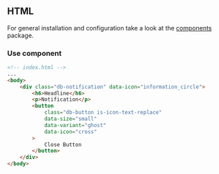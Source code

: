 ## HTML

For general installation and configuration take a look at the [components](https://www.npmjs.com/package/@db-ui/components) package.

### Use component

```html index.html
<!-- index.html -->
...
<body>
	<div class="db-notification" data-icon="information_circle">
		<h6>Headline</h6>
		<p>Notification</p>
		<button
			class="db-button is-icon-text-replace"
			data-size="small"
			data-variant="ghost"
			data-icon="cross"
		>
			Close Button
		</button>
	</div>
</body>
```
